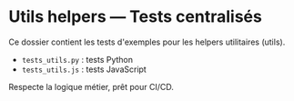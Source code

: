 # Utils helpers — Tests centralisés

Ce dossier contient les tests d'exemples pour les helpers utilitaires (utils).
- `tests_utils.py` : tests Python
- `tests_utils.js` : tests JavaScript

Respecte la logique métier, prêt pour CI/CD.
